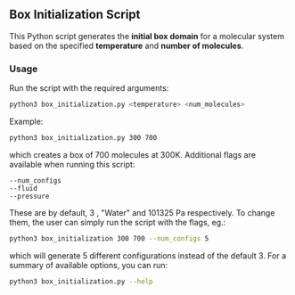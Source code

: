 ## Box Initialization Script

This Python script generates the **initial box domain** for a molecular system based on the specified **temperature** and **number of molecules**.

### **Usage**
Run the script with the required arguments:
```bash
python3 box_initialization.py <temperature> <num_molecules>
```
Example:
```bash
python3 box_initialization.py 300 700
```
which creates a box of 700 molecules at 300K. Additional flags are available when running this script:
```
--num_configs
--fluid
--pressure
```
These are by default, 3 , "Water" and 101325 Pa respectively. To change them, the user can simply run the script with the flags, eg.:
```bash
python3 box_initialization 300 700 --num_configs 5
```
which will generate 5 different configurations instead of the default 3. 
For a summary of available options, you can run:
```bash
python3 box_initialization.py --help
```
